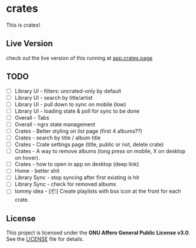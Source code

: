 # crates

This is crates!

## Live Version
check out the live version of this running at [app.crates.page](https://app.crates.page)

## TODO

- [ ] Library UI - filters: uncrated-only by default
- [ ] Library UI - search by title/artist
- [ ] Library UI - pull down to sync on mobile (low)
- [ ] Library UI - loading state & poll for sync to be done 
- [ ] Overall - Tabs
- [ ] Overall - ngrx state management
- [ ] Crates - Better styling on list page (first 4 albums??)
- [ ] Crates - search by title / album title
- [ ] Crates - Crate settings page (title, public or not, delete crate)
- [ ] Crates - A way to remove albums (long press on mobile, X on desktop on hover).
- [ ] Crates - how to open in app on desktop (deep link)
- [ ] Home - better shit
- [ ] Library Sync - stop syncing after first existing is hit
- [ ] Library Sync - check for removed albums
- [ ] tommy idea - [📦] Create playlists with box icon at the front for each crate. 

## License

This project is licensed under the **GNU Affero General Public License v3.0**.
See the [LICENSE](LICENSE) file for details.
